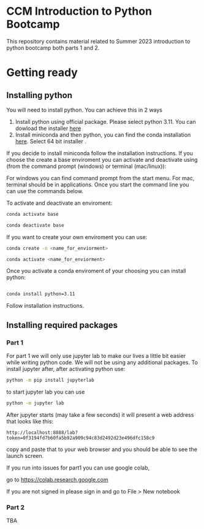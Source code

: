 # CCM Introduction to Python Bootcamp

This repository contains material related to Summer 2023 introduction to python bootcamp both parts 1 and 2. 

# Getting ready

## Installing python

You will need to install python. You can achieve this in 2 ways

1. Install python using official package. Please select python 3.11. You can dowload the installer [here](https://www.python.org/downloads/release/python-3114/)
2. Install miniconda and then python, you can find the conda installation [here](https://docs.conda.io/en/latest/miniconda.html). Select 64 bit installer . 

If you decide to install miniconda follow the installation instructions. If you choose the create a base enviroment you can activate and deactivate using (from the command prompt (windows) or terminal (mac/linux)):

For windows you can find command prompt from the start menu. For mac, terminal should be in applications. Once you start the command line you can use the commands below. 

To activate and deactivate an enviroment:

```bash
conda activate base

conda deactivate base
```

If you want to create your own enviroment you can use:

```bash
conda create -n <name_for_enviorment>

conda activate <name_for_enviorment>
```

Once you activate a conda enviroment of your choosing you can install python:

```bash

conda install python=3.11
```

Follow installation instructions. 

## Installing required packages

### Part 1

For part 1 we will only use jupyter lab to make our lives a little bit easier while writing python code. We will not be using any additional packages. To install jupyter after, after activating python use:

```bash
python -m pip install jupyterlab
```

to start jupyter lab you can use

```bash
python -m jupyter lab
```

After jupyter starts (may take a few seconds) it will present a web address that looks like this:

`http://localhost:8888/lab?token=0f3194fd7b60fa5b92a909c94c83d2492d23e496dfc158c9`

copy and paste that to your web browser and you should be able to see the launch screen.

If you run into issues for part1 you can use google colab, 

go to https://colab.research.google.com 

If you are not signed in please sign in and go to File > New notebook

### Part 2

TBA


